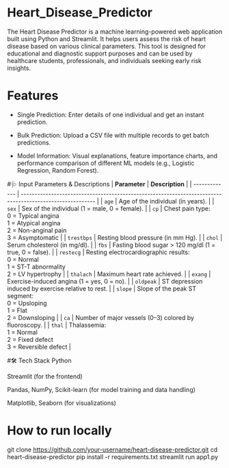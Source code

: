 # Heart_Disease_Predictor
The Heart Disease Predictor is a machine learning-powered web application built using Python and Streamlit. It helps users assess the risk of heart disease based on various clinical parameters. This tool is designed for educational and diagnostic support purposes and can be used by healthcare students, professionals, and individuals seeking early risk insights.

# Features
* Single Prediction: Enter details of one individual and get an instant prediction.

* Bulk Prediction: Upload a CSV file with multiple records to get batch predictions.

* Model Information: Visual explanations, feature importance charts, and performance comparison of different ML models (e.g., Logistic Regression, Random Forest).

#🩺 Input Parameters & Descriptions
| **Parameter** | **Description**                                                                                           |
| ------------- | --------------------------------------------------------------------------------------------------------- |
| `age`         | Age of the individual (in years).                                                                         |
| `sex`         | Sex of the individual (1 = male, 0 = female).                                                             |
| `cp`          | Chest pain type:<br>0 = Typical angina<br>1 = Atypical angina<br>2 = Non-anginal pain<br>3 = Asymptomatic |
| `trestbps`    | Resting blood pressure (in mm Hg).                                                                        |
| `chol`        | Serum cholesterol (in mg/dl).                                                                             |
| `fbs`         | Fasting blood sugar > 120 mg/dl (1 = true, 0 = false).                                                    |
| `restecg`     | Resting electrocardiographic results:<br>0 = Normal<br>1 = ST-T abnormality<br>2 = LV hypertrophy         |
| `thalach`     | Maximum heart rate achieved.                                                                              |
| `exang`       | Exercise-induced angina (1 = yes, 0 = no).                                                                |
| `oldpeak`     | ST depression induced by exercise relative to rest.                                                       |
| `slope`       | Slope of the peak ST segment:<br>0 = Upsloping<br>1 = Flat<br>2 = Downsloping                             |
| `ca`          | Number of major vessels (0–3) colored by fluoroscopy.                                                     |
| `thal`        | Thalassemia:<br>1 = Normal<br>2 = Fixed defect<br>3 = Reversible defect                                   |

#🛠️ Tech Stack
Python

Streamlit (for the frontend)

Pandas, NumPy, Scikit-learn (for model training and data handling)

Matplotlib, Seaborn (for visualizations)

# How to run locally
git clone https://github.com/your-username/heart-disease-predictor.git
cd heart-disease-predictor
pip install -r requirements.txt
streamlit run app1.py
